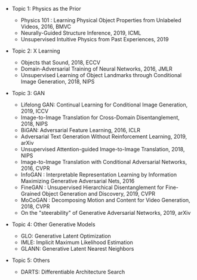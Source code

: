 - Topic 1: Physics as the Prior
  - Physics 101 : Learning Physical Object Properties from Unlabeled Videos, 2016, BMVC
  - Neurally-Guided Structure Inference, 2019, ICML
  - Unsupervised Intuitive Physics from Past Experiences, 2019

- Topic 2: X Learning
  - Objects that Sound, 2018, ECCV
  - Domain-Adversarial Training of Neural Networks, 2016, JMLR
  - Unsupervised Learning of Object Landmarks through Conditional Image Generation, 2018, NIPS

- Topic 3: GAN
  - Lifelong GAN: Continual Learning for Conditional Image Generation, 2019, ICCV
  - Image-to-Image Translation for Cross-Domain Disentanglement, 2018, NIPS
  - BiGAN: Adversarial Feature Learning, 2016, ICLR
  - Adversarial Text Generation Without Reinforcement Learning, 2019, arXiv
  - Unsupervised Attention-guided Image-to-Image Translation, 2018, NIPS
  - Image-to-Image Translation with Conditional Adversarial Networks, 2016, CVPR
  - InfoGAN : Interpretable Representation Learning by Information Maximizing Generative Adversarial Nets, 2016
  - FineGAN : Unsupervised Hierarchical Disentanglement for Fine-Grained Object Generation and Discovery, 2019, CVPR
  - MoCoGAN : Decomposing Motion and Content for Video Generation, 2018, CVPR
  - On the "steerability" of Generative Adversarial Networks, 2019, arXiv
  
- Topic 4: Other Generative Models
  - GLO: Generative Latent Optimization
  - IMLE: Implicit Maximum Likelihood Estimation
  - GLANN: Generative Latent Nearest Neighbors

- Topic 5: Others
  - DARTS: Differentiable Architecture Search
 
